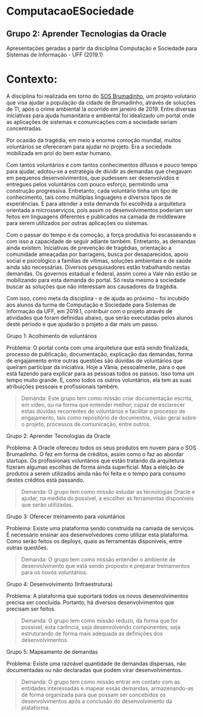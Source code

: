 # ComputacaoESociedade

## Grupo 2: Aprender Tecnologias da Oracle

Apresentações geradas a partir da disciplina Computação e Sociedade para Sistemas de Informação - UFF (2019.1)




# Contexto: 

A disciplina foi realizada em torno do [SOS Brumadinho](https://sosbrumadinho.github.io/), um projeto volutário que visa ajudar a população da cidade de Brumadinho, através de soluções de TI, após o crime ambiental lá ocorrido em janeiro de 2019. Entre diversas iniciativas para ajuda humanitária e ambiental foi idealizado um portal onde as aplicações de sistemas e comunicações com a sociedade seriam concentradas.

Por ocasião da tragédia, em meio a enorme comoção mundial, muitos voluntários se ofereceram para ajudar no projeto. Era a sociedade mobilizada em prol do bem estar humano.

Com tantos voluntários e com tantos conhecimentos difusos e pouco tempo para ajudar, adotou-se a estratégia de dividir as demandas que chegavam em pequenos desenvolvimentos, que pudessem ser desenvolvidos e entregues pelos voluntários com pouco esforço, permitindo uma construção progressiva. Entretanto, cada voluntário tinha um tipo de conhecimento, tais como múltiplas linguagens e diversos tipos de experiências. E para atender a esta demanda foi escolhida a arquitetura orientada a microsserviços, pois assim os desenvolvimentos poderiam ser feitos em linguagens diferentes e publicados na camada de middleware para serem utilizados por outras aplicações ou sistemas.

Com o passar do tempo e da comoção, a força produtiva foi escasseando e com isso a capacidade de seguir adiante também. Entretanto, as demandas ainda existem. Iniciativas de prevenção de tragédias, orientação a comunidade ameaçadas por barragens, busca por desaparecidos, apoio social e psicológico a famílias de vítimas, soluções ambientais e de saúde ainda são necessárias. Diversos pesquisadores estão trabalhando nestas demandas. Os governos estadual e federal, assim como a Vale não estão se mobilizando para esta demanda do portal. Só resta mesmo à sociedade buscar as soluções que não interessam aos causadores da tragédia.

Com isso, como meta da disciplina - e de ajuda ao próximo -  foi incubido aos alunos da turma de Computação e Sociedade para Sistemas de Informação da UFF, em 2019.1, contribuir com o projeto através de  atividades que foram definidas abaixo, que serão executadas pelos alunos deste período e que ajudarão o projeto a dar mais um passo.


Grupo 1: Acolhimento de voluntários

Problema: O portal conta com uma arquitetura que está sendo finalizada, processo de publicação, documentação, explicação das demandas, forma de engajamento entre outras questões são dúvidas de voluntários que queiram participar da iniciativa. Hoje a Vânia, pessoalmente, pára o que está fazendo para explicar para as pessoas todos os passos. Isso toma um tempo muito grande. E, como todos os outros voluntários, ela tem as suas atribuições pessoais e profissionais também.

> Demanda: Este grupo tem como missão criar documentação escrita, em vídeo, ou na forma que entender melhor, capaz de esclarecer estas dúvidas recorrentes de voluntários e facilitar o processo de engajamento, tais como repositório de documentos, visão geral sobre o projeto, processos de comunicação, entre outros.


Grupo 2: Aprender Tecnologias da Oracle

Problema: A Oracle ofereceu todos os seus produtos em nuvem para o SOS Brumadinho. O fez em forma de créditos, assim como o faz ao abordar startups. Os profissionais voluntários que estão tratando da arquitetura fizeram algumas escolhas de forma ainda superficial. Mas a eleição de produtos a serem utilizados ainda não foi feita e o tempo para consumo destes créditos está passando.

> Demanda: O grupo tem como missão estudar as tecnologias Oracle e ajudar, na medida do possível, a escolher as ferramentas disponíveis que serão utilizadas.


Grupo 3: Oferecer treinamento para voluntários

Problema: Existe uma plataforma sendo construída na camada de serviços. É necessário ensinar aos desenvolvedores como utilizar esta plataforma. Como serão feitos os deploys, quais as ferramentas disponíveis, entre outras questões.

> Demanda: O grupo tem como missão entender o ambiente de desenvolvimento que está sendo proposto e preparar treinamentos para os novos voluntários.


Grupo 4: Desenvolvimento (Infraestrutura)

Problema: A plataforma que suportará todos os novos desenvolvimentos precisa ser concluída. Portanto, há diversos desenvolvimentos que precisam ser feitos.

> Demanda: O grupo tem como missão reduzir, da forma que for possível, esta carência, seja desenvolvendo componentes, seja estruturando de forma mais adequada as definições dos desenvolvimentos.


Grupo 5: Mapeamento de demandas

Problema: Existe uma razoável quantidade de demandas dispersas, não documentadas ou não declaradas que podem virar desenvolvimentos.

> Demanda: O grupo tem como missão entrar em contato com as entidades interessadas e mapear essas demandas, armazenando-as de forma organizada para que possam ser concebidos os desenvolvimentos após a conclusão do desenvolvimento da plataforma.



